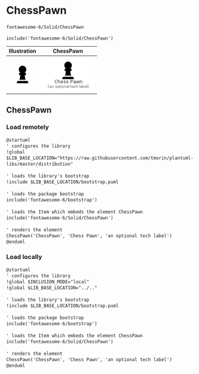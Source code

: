 # ChessPawn


```text
fontawesome-6/Solid/ChessPawn
```

```text
include('fontawesome-6/Solid/ChessPawn')
```



| Illustration | ChessPawn |
| :---: | :---: |
| ![illustration for Illustration](../../fontawesome-6/Solid/ChessPawn.png) | ![illustration for ChessPawn](../../fontawesome-6/Solid/ChessPawn.Local.png) |




## ChessPawn

### Load remotely
```plantuml
@startuml
' configures the library
!global $LIB_BASE_LOCATION="https://raw.githubusercontent.com/tmorin/plantuml-libs/master/distribution"

' loads the library's bootstrap
!include $LIB_BASE_LOCATION/bootstrap.puml

' loads the package bootstrap
include('fontawesome-6/bootstrap')

' loads the Item which embeds the element ChessPawn
include('fontawesome-6/Solid/ChessPawn')

' renders the element
ChessPawn('ChessPawn', 'Chess Pawn', 'an optional tech label')
@enduml
```

### Load locally
```plantuml
@startuml
' configures the library
!global $INCLUSION_MODE="local"
!global $LIB_BASE_LOCATION="../.."

' loads the library's bootstrap
!include $LIB_BASE_LOCATION/bootstrap.puml

' loads the package bootstrap
include('fontawesome-6/bootstrap')

' loads the Item which embeds the element ChessPawn
include('fontawesome-6/Solid/ChessPawn')

' renders the element
ChessPawn('ChessPawn', 'Chess Pawn', 'an optional tech label')
@enduml
```

